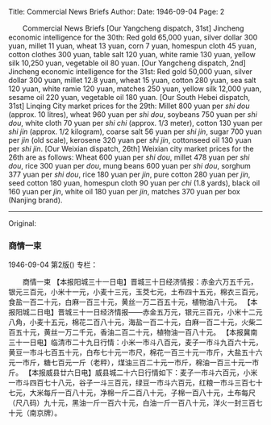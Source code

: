 Title: Commercial News Briefs
Author:
Date: 1946-09-04
Page: 2

　　Commercial News Briefs
    [Our Yangcheng dispatch, 31st] Jincheng economic intelligence for the 30th: Red gold 65,000 yuan, silver dollar 300 yuan, millet 11 yuan, wheat 13 yuan, corn 7 yuan, homespun cloth 45 yuan, cotton clothes 300 yuan, table salt 120 yuan, white ramie 130 yuan, yellow silk 10,250 yuan, vegetable oil 80 yuan.
    [Our Yangcheng dispatch, 2nd] Jincheng economic intelligence for the 31st: Red gold 50,000 yuan, silver dollar 300 yuan, millet 12.8 yuan, wheat 15 yuan, cotton 280 yuan, sea salt 120 yuan, white ramie 120 yuan, matches 250 yuan, yellow silk 12,000 yuan, sesame oil 220 yuan, vegetable oil 180 yuan.
    [Our South Hebei dispatch, 31st] Linqing City market prices for the 29th: Millet 800 yuan per *shi dou* (approx. 10 litres), wheat 960 yuan per *shi dou*, soybeans 750 yuan per *shi dou*, white cloth 70 yuan per *shi chi* (approx. 1/3 meter), cotton 130 yuan per *shi jin* (approx. 1/2 kilogram), coarse salt 56 yuan per *shi jin*, sugar 700 yuan per *jin* (old scale), kerosene 320 yuan per *shi jin*, cottonseed oil 130 yuan per *shi jin*.
    [Our Weixian dispatch, 26th] Weixian city market prices for the 26th are as follows: Wheat 600 yuan per *shi dou*, millet 478 yuan per *shi dou*, rice 300 yuan per *dou*, mung beans 600 yuan per *shi dou*, sorghum 377 yuan per *shi dou*, rice 180 yuan per *jin*, pure cotton 280 yuan per *jin*, seed cotton 180 yuan, homespun cloth 90 yuan per *chi* (1.8 yards), black oil 160 yuan per *jin*, white oil 180 yuan per *jin*, matches 370 yuan per box (Nanjing brand).



<hr /> 

Original: 


### 商情一束

1946-09-04
第2版()
专栏：

　　商情一束
    【本报阳城三十一日电】晋城三十日经济情报：赤金六万五千元，银元三百元，小米十一元，小麦十三元，玉茭七元，土布四十五元，棉衣三百元，食盐一百二十元，白麻一百三十元，黄丝一万二百五十元，植物油八十元。
    【本报阳城二日电】晋城三十一日经济情报——赤金五万元，银元三百元，小米十二元八角，小麦十五元，棉花二百八十元，海盐一百二十元，白麻一百二十元，火柴二百五十元，黄丝一万二千元，香油二百二十元，植物油一百八十元。
    【本报冀南三十一日电】临清市二十九日行情：小米一市斗八百元，麦子一市斗九百六十元，黄豆一市斗七百五十元，白布七十元一市尺，棉花一百三十元一市斤，大盐五十六元一市斤，糖七百元一斤（老秤），煤油三百二十元一市斤，棉油一百三十元一市斤。
    【本报威县廿六日电】威县城二十六日行情如下：麦子一市斗六百元，小米一市斗四百七十八元，谷子一斗三百元，绿豆一市斗六百元，红粮一市斗三百七十七元，大米每斤一百八十元，净棉一斤二百八十元，子棉一百八十元，土布每尺（尺八码）九十元，黑油一斤一百六十元，白油一斤一百八十元，洋火一封三百七十元（南京牌）。
